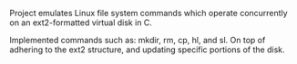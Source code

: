 Project emulates Linux file system commands which operate concurrently on an ext2-formatted virtual disk in C.

Implemented commands such as:  mkdir, rm, cp, hl, and sl.  On top of adhering to the ext2 structure, and updating specific portions of the disk.
